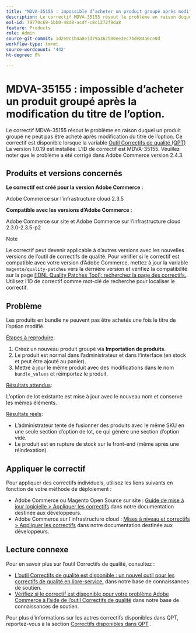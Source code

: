 ```yaml
---
title: "MDVA-35155 : impossible d’acheter un produit groupé après modification du titre de l’option"
description: Le correctif MDVA-35155 résout le problème en raison duquel un produit groupé ne peut pas être acheté après modification du titre de l’option. Ce correctif est disponible lorsque l’[outil de correctifs de qualité (QPT)](/help/announcements/adobe-commerce-announcements/magento-quality-patches-released-new-tool-to-self-serve-quality-patches.md) 1.0.19 est installé. L’ID de correctif est MDVA-35155. Veuillez noter que le problème a été corrigé dans Adobe Commerce version 2.4.3.
exl-id: 79770c69-1bb0-48d8-acdf-c8c1272f9da8
feature: Products
role: Admin
source-git-commit: 1d2e0c1b4a8e3d79a362500ee3ec7bde84a6ce0d
workflow-type: tm+mt
source-wordcount: '442'
ht-degree: 0%

---
```


# MDVA-35155 : impossible d’acheter un produit groupé après la modification du titre de l’option.

Le correctif MDVA-35155 résout le problème en raison duquel un produit groupé ne peut pas être acheté après modification du titre de l’option. Ce correctif est disponible lorsque la variable [Outil Correctifs de qualité (QPT)](/help/announcements/adobe-commerce-announcements/magento-quality-patches-released-new-tool-to-self-serve-quality-patches.md) La version 1.0.19 est installée. L’ID de correctif est MDVA-35155. Veuillez noter que le problème a été corrigé dans Adobe Commerce version 2.4.3.

## Produits et versions concernés

**Le correctif est créé pour la version Adobe Commerce :**

Adobe Commerce sur l’infrastructure cloud 2.3.5

**Compatible avec les versions d’Adobe Commerce :**

Adobe Commerce sur site et Adobe Commerce sur l’infrastructure cloud 2.3.0-2.3.5-p2

>[!NOTE]
>
>Le correctif peut devenir applicable à d’autres versions avec les nouvelles versions de l’outil de correctifs de qualité. Pour vérifier si le correctif est compatible avec votre version d’Adobe Commerce, mettez à jour la variable `magento/quality-patches` vers la dernière version et vérifiez la compatibilité sur la page [[!DNL Quality Patches Tool]: recherchez la page des correctifs.](https://devdocs.magento.com/quality-patches/tool.html#patch-grid). Utilisez l’ID de correctif comme mot-clé de recherche pour localiser le correctif.

## Problème

Les produits en bundle ne peuvent pas être achetés une fois le titre de l’option modifié.

<u>Étapes à reproduire</u>:

1. Créez un nouveau produit groupé via **Importation de produits**.
1. Le produit est normal dans l’administrateur et dans l’interface (en stock et peut être ajouté au panier).
1. Mettre à jour le même produit avec des modifications dans le nom `bundle_values` et réimportez le produit.

<u>Résultats attendus</u>:

L’option de lot existante est mise à jour avec le nouveau nom et conserve les mêmes éléments.

<u>Résultats réels</u>:

* L’administrateur tente de fusionner des produits avec le même SKU en une seule section d’option de lot, ce qui génère une section d’option vide.
* Le produit est en rupture de stock sur le front-end (même après une réindexation).

## Appliquer le correctif

Pour appliquer des correctifs individuels, utilisez les liens suivants en fonction de votre méthode de déploiement :

* Adobe Commerce ou Magento Open Source sur site : [Guide de mise à jour logicielle > Appliquer les correctifs](https://devdocs.magento.com/guides/v2.4/comp-mgr/patching/mqp.html) dans notre documentation destinée aux développeurs.
* Adobe Commerce sur l’infrastructure cloud : [Mises à niveau et correctifs > Appliquer les correctifs](https://devdocs.magento.com/cloud/project/project-patch.html) dans notre documentation destinée aux développeurs.

## Lecture connexe

Pour en savoir plus sur l’outil Correctifs de qualité, consultez :

* [L’outil Correctifs de qualité est disponible : un nouvel outil pour les correctifs de qualité en libre-service.](/help/announcements/adobe-commerce-announcements/magento-quality-patches-released-new-tool-to-self-serve-quality-patches.md) dans notre base de connaissances de soutien.
* [Vérifiez si le correctif est disponible pour votre problème Adobe Commerce à l’aide de l’outil Correctifs de qualité](/help/support-tools/patches-available-in-qpt-tool/check-patch-for-magento-issue-with-magento-quality-patches.md) dans notre base de connaissances de soutien.

Pour plus d’informations sur les autres correctifs disponibles dans QPT, reportez-vous à la section [Correctifs disponibles dans QPT](https://support.magento.com/hc/en-us/sections/360010506631-Patches-available-in-QPT-tool-) .
